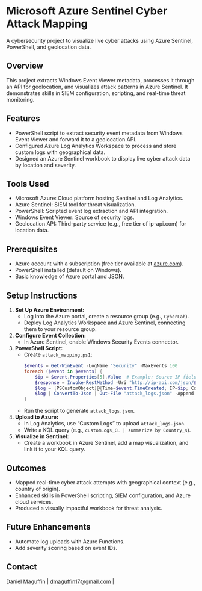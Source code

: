 # Microsoft Azure Sentinel Cyber Attack Mapping
A cybersecurity project to visualize live cyber attacks using Azure Sentinel, PowerShell, and geolocation data.

## Overview
This project extracts Windows Event Viewer metadata, processes it through an API for geolocation, and visualizes attack patterns in Azure Sentinel. It demonstrates skills in SIEM configuration, scripting, and real-time threat monitoring.

## Features
- PowerShell script to extract security event metadata from Windows Event Viewer and forward it to a geolocation API.
- Configured Azure Log Analytics Workspace to process and store custom logs with geographical data.
- Designed an Azure Sentinel workbook to display live cyber attack data by location and severity.

## Tools Used
- Microsoft Azure: Cloud platform hosting Sentinel and Log Analytics.
- Azure Sentinel: SIEM tool for threat visualization.
- PowerShell: Scripted event log extraction and API integration.
- Windows Event Viewer: Source of security logs.
- Geolocation API: Third-party service (e.g., free tier of ip-api.com) for location data.

## Prerequisites
- Azure account with a subscription (free tier available at [azure.com](https://azure.com)).
- PowerShell installed (default on Windows).
- Basic knowledge of Azure portal and JSON.

## Setup Instructions
1. **Set Up Azure Environment:**
   - Log into the Azure portal, create a resource group (e.g., `CyberLab`).
   - Deploy Log Analytics Workspace and Azure Sentinel, connecting them to your resource group.
2. **Configure Event Collection:**
   - In Azure Sentinel, enable Windows Security Events connector.
3. **PowerShell Script:**
   - Create `attack_mapping.ps1`:
     ```powershell
     $events = Get-WinEvent -LogName "Security" -MaxEvents 100
     foreach ($event in $events) {
         $ip = $event.Properties[5].Value  # Example: Source IP field
         $response = Invoke-RestMethod -Uri "http://ip-api.com/json/$ip"
         $log = [PSCustomObject]@{Time=$event.TimeCreated; IP=$ip; Country=$response.country; Severity="Medium"}
         $log | ConvertTo-Json | Out-File "attack_logs.json" -Append
     }
     ```
   - Run the script to generate `attack_logs.json`.
4. **Upload to Azure:**
   - In Log Analytics, use “Custom Logs” to upload `attack_logs.json`.
   - Write a KQL query (e.g., `customLogs_CL | summarize by Country_s`).
5. **Visualize in Sentinel:**
   - Create a workbook in Azure Sentinel, add a map visualization, and link it to your KQL query.

## Outcomes
- Mapped real-time cyber attack attempts with geographical context (e.g., country of origin).
- Enhanced skills in PowerShell scripting, SIEM configuration, and Azure cloud services.
- Produced a visually impactful workbook for threat analysis.

## Future Enhancements
- Automate log uploads with Azure Functions.
- Add severity scoring based on event IDs.

## Contact
Daniel Maguffin | dmaguffin17@gmail.com |
